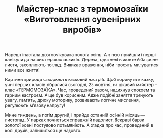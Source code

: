 ﻿---
title: Майстер-клас з термомозаїки «Виготовлення сувенірних виробів»
---

Нарешті настала довгоочікувана золота осінь. А з нею прийшли і перші канікули до наших першокласників. Дерева, одягнені в жовте й багряне листя, захоплюють погляд. Виникає враження, ніби просять милуватися ними все життя!

Картини природи створюють казковий настрій. Щоб поринути в казку, учні перших класів зібралися сьогодні, 23 жовтня, на цікавий майстер – клас «ТЕРМОМОЗАЇКА». Час, проведений разом, надихнув спокоєм та гарним настроєм. А ще був корисним. Адже подібні заняття тренують увагу, памʼять, дрібну моторику, розвивають логічне мислення, регулюють мʼязову напругу!

Мине тиждень, а потім другий, і прийде останній осінній місяць — листопад. У парках почнеться справжній падолист. Яскраві барви золотої осені поступово потьмяніють. А згадка про час, проведений в колі друзів, залишиться ще надовго.

<slideshow />
